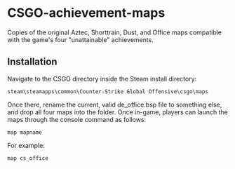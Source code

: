 # CSGO-achievement-maps
 Copies of the original Aztec, Shorttrain, Dust, and Office maps compatible with the game's four "unattainable" achievements.

## Installation

Navigate to the CSGO directory inside the Steam install directory:

    steam\steamapps\common\Counter-Strike Global Offensive\csgo\maps
    
Once there, rename the current, valid de_office.bsp file to something else, and drop all four maps into the folder. Once in-game, players can launch the maps through the console command as follows:

    map mapname
    
 For example:
 
    map cs_office
    

